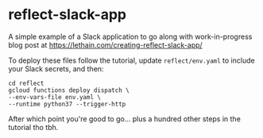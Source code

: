 # reflect-slack-app

A simple example of a Slack application to
go along with work-in-progress blog post at
https://lethain.com/creating-reflect-slack-app/

To deploy these files follow the tutorial, update `reflect/env.yaml`
to include your Slack secrets, and then:

    cd reflect
    gcloud functions deploy dispatch \
    --env-vars-file env.yaml \
    --runtime python37 --trigger-http

After which point you're good to go... plus a hundred
other steps in the tutorial tho tbh.